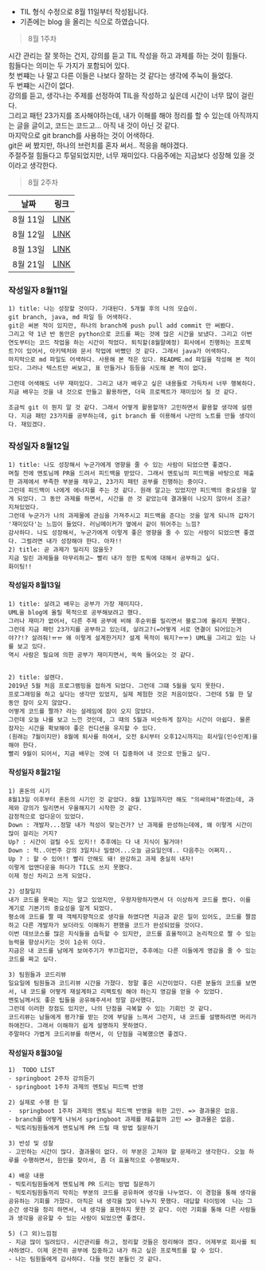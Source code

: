 * TIL 형식 수정으로 8월 11일부터 작성됩니다. 
* 기존에는 blog 을 올리는 식으로 하였습니다. 

> 8월 1주차

시간 관리는 잘 못하는 건지, 강의를 듣고 TIL 작성을 하고 과제를 하는 것이 힘들다. <br>
힘들다는 의미는 두 가지가 포함되어 있다. <br>
첫 번쨰는 나 말고 다른 이들은 나보다 잘하는 것 같다는 생각에 주눅이 들었다. <br>
두 번쨰는 시간이 없다. <br>
강의를 듣고, 생각나는 주제를 선정하여 TIL을 작성하고 싶은데 시간이 너무 많이 걸린다. <br>
그리고 패턴 23가지를 조사해야하는데, 내가 이해를 해야 정리를 할 수 있는데 아직까지는 글을 글이고, 코드는 코드고... 아직 내 것이 아닌 것 같다. <br>
마지막으로 git branch를 사용하는 것이 어색하다. <br>
git은 써 봤지만, 하나의 브런치를 혼자 써서.. 적응을 해야겠다. <br>
주절주절 힘들다고 투덜되었지만, 너무 재미있다. 다음주에는 지금보다 성장해 있을 것이라고 생각한다. <br>


> 8월 2주차

|날짜|링크|
|--|--|
|8월 11일|[LINK](#작성일자-8월11일)|
|8월 12일|[LINK](#작성일자-8월12일)|
|8월 13일|[LINK](#작성일자-8월13일)|
|8월 21일|[LINK](#작성일자-8월21일)|

### 작성일자 8월11일
```
1) title: 나는 성장할 것이다. 기대된다. 5개월 후의 나의 모습이.
git branch, java, md 파일 등 어색하다.
git은 써본 적이 있지만, 하나의 branch에 push pull add commit 만 써봤다.
그리고 약 1년 반 동안은 python으로 코드를 짜는 것에 많은 시간을 보냈다. 그리고 이번 연도부터는 코드 작업을 하는 시간이 적었다. 퇴직할(8월말예정) 회사에서 진행하는 프로젝트?이 있어서, 아키텍처와 문서 작업에 바빴던 것 같다. 그래서 java가 어색하다.
마지막으로 md 파일도 어색하다. 사용해 본 적은 있다. README.md 파일을 작성해 본 적이 있다. 그러나 텍스트만 써보고, 표 만들거나 등등을 시도해 본 적이 없다.

그런데 어색해도 너무 재미있다. 그리고 내가 배우고 싶은 내용들로 가득차서 너무 행복하다. 지금 배우는 것을 내 것으로 만들고 활용하면, 더욱 프로젝트가 재미있어 질 것 같다.

조금씩 git 이 뭔지 알 것 같다. 그래서 어떻게 활용할까? 고민하면서 활용할 생각에 설렌다. 지금 패턴 23가지를 공부하는데, git branch 를 이용해서 나만의 노트를 만들 생각이다. 재밌겠다.
```

### 작성일자 8월12일
```
1) title: 나도 성장해서 누군가에게 영향을 줄 수 있는 사람이 되었으면 좋겠다.
며칠 전에 멘토님께 PR을 드려서 피드백을 받았다. 그래서 멘토님의 피드백을 바탕으로 제출한 과제에서 부족한 부분을 채우고, 23가지 패턴 공부를 진행하는 중이다.
그런데 피드백이 나에게 에너지를 주는 것 같다. 원래 알고는 있었지만 피드백의 중요성을 알게 되었다. 그 동안 과제를 하면서, 시간을 쓴 것 같았는데 결과물이 나오지 않아서 조금? 지쳐있었다. 
그런데 누군가가 나의 과제물에 관심을 가져주시고 피드백을 준다는 것을 알게 되니까 갑자기 '재미있다'는 느낌이 들었다. 러닝메이커가 옆에서 같이 뛰어주는 느낌?
감사하다. 나도 성장해서, 누군가에게 이렇게 좋은 영향을 줄 수 있는 사람이 되었으면 좋겠다. 그럴려면 내가 성장해야 한다. 아자!!
2) title: 곧 과제가 밀리지 않을듯?
지금 밀린 과제들을 마무리하고~ 빨리 내가 정한 토픽에 대해서 공부하고 싶다. 
화이팅!!
```

#### 작성일자 8월13일
```
1) title: 살려고 배우는 공부가 가장 재미지다.
UML을 blog에 올릴 목적으로 공부해보려고 했다. 
그러나 재미가 없어서, 다른 주제 공부에 비해 후순위를 밀리면서 블로그에 올리지 못했다. 
그런데 지금 패턴 23가지를 공부하고 있는데, 살려고?(=어떻게 서로 연결이 되어있는거야??!? 살려줘!ㅠㅠ 왜 이렇게 설계한거지? 설계 목적이 뭐지?ㅠㅠ) UML을 그리고 있는 나를 보고 있다.
역시 사람은 필요에 의한 공부가 재미지면서, 쏙쏙 들어오는 것 같다. 


2) title: 설렌다.
2019년 5월 처음 프로그램밍을 접하게 되었다. 그런데 그떄 5월을 잊지 못한다. 
프로그래밍을 하고 싶다는 생각만 있었지, 실제 체험한 것은 처음이었다. 그런데 5월 한 달 동안 잠이 오지 않았다. 
어떻게 코드를 짤까? 라는 설레임에 잠이 오지 않았다. 
그런데 오늘 나를 보고 느낀 것인데, 그 때의 5월과 비슷하게 잠자는 시간이 아쉽다. 물론 잠자는 시간을 확보해야 좋은 컨디션을 유지할 수 있다. 
(원래는 7월이지만) 8월에 퇴사를 하여서, 오전 8시부터 오후12시까지는 회사일(인수인계)을 해야 한다.
빨리 9월이 되어서, 지금 배우는 것에 더 집중하여 내 것으로 만들고 싶다. 
```

#### 작성일자 8월21일
```
1) 혼돈의 시기
8월13일 이후부터 혼돈의 시기인 것 같았다. 8월 13일까지만 해도 "의쌰의쌰"하였는데, 과제와 강의가 밀리면서 우울해지기 시작한 것 같다. 
감정적으로 업다운이 있었다. 
Down : 개발자...정말 내가 적성이 맞는건가? 난 과제를 완성하는데에, 왜 이렇게 시간이 많이 걸리는 거지? 
Up? : 시간이 걸릴 수도 있지!! 추후에는 다 내 지식이 될거야!
Down : 헉..이번주 강의 3일치나 밀렸어...오늘 금요일인데.. 다음주는 어쩌지..
Up ? : 할 수 있어!! 빨리 안해도 돼! 완강하고 과제 충실히 내자!
이렇게 업앤다운을 하다가 TIL도 쓰지 못했다.
이제 정신 차리고 쓰게 되었다.

2) 성찰일지
내가 코드를 못짜는 지는 알고 있었지만, 우왕자왕하자면서 더 이상하게 코드를 짰다. 이를 계기로 기본기의 중요성을 알게 되었다.
평소에 코드를 짤 때 객체지향적으로 생각을 하였다면 지금과 같은 일이 있어도, 코드를 짤끔하고 다른 개발자가 보더라도 이해하기 편했을 코드가 완성되었을 것이다.
이번 데브코스를 많은 지식들을 습득할 수 있지만, 코드를 효율적이고 논리적으로 짤 수 있는 능력을 향상시키는 것이 1순위 이다.
지금은 내 코드를 남에게 보여주기가 부끄럽지만, 추후에는 다른 이들에게 영감을 줄 수 있는 코드를 짜고 싶다. 

3) 팀원들과 코드리뷰 
일요일에 팀원들과 코드리뷰 시간을 가졌다. 정말 좋은 시간이었다. 다른 분들의 코드를 보면서, 내 코드를 어떻게 재설계하고 리팩토링 해야 하는지 영감을 얻을 수 있었다. 
멘토님께서도 좋은 팁들을 공유해주셔서 정말 감사했다. 
그런데 이러한 장점도 있지만, 나의 단점을 극복할 수 있는 기회인 것 같다.
코드리뷰는 남들에게 평가?를 받는 것에 부담을 느껴서 그런지, 내 코드를 설명하려면 머리가 하애진다. 그래서 이해햐기 쉽게 설명하지 못하였다. 
주말마다 가볍게 코드리뷰를 하면서, 이 단점을 극복했으면 좋겠다. 
```

#### 작성일자 8월30일
```
1)  TODO LIST
- springboot 2주차 강의듣기
- springboot 1주차 과제의 멘토님 피드백 반영

2) 실제로 수행 한 일
-  springboot 1주차 과제의 멘토님 피드백 반영을 위한 고민. => 결과물은 없음.
- branch를 어떻게 나눠서 springboot 과제를 제출할까 고민 => 결과물은 없음.
- 빅토리팀원들에게 멘토님께 PR 드릴 때 방법 질문하기 

3) 반성 및 성찰
- 고민하는 시간이 많다. 결과물이 없다. 이 부분은 고쳐야 할 문제라고 생각한다. 오늘 하루를 수행하면서, 원인을 찾아서, 좀 더 효율적으로 수행해보자.

4) 배운 내용
- 빅토리팀원들에게 멘토님께 PR 드리는 방법 질문하기
- 빅토리팀원들끼리 막히는 부분의 코드를 공유하며 생각을 나누었다. 이 경험을 통해 생각을 공유하는 기회를 가졌다. 아직은 내 생각을 많이 나누지 못했다. 대답할 타이밍에  나는 그 순간 생각을 정리 하면서, 내 생각을 표현하지 못한 것 같다. 이런 기회를 통해 다른 사람들과 생각을 공유할 수 있는 사람이 되었으면 좋겠다. 

5) (그 외)느낌점
- 지금 많이 밀려있다. 시간관리를 하고, 정리할 것들은 정리해야 겠다. 어제부로 회사를 퇴사하였다. 이제 온전히 공부에 집중하고 내가 하고 싶은 프로젝트를 할 수 있다. 
- 나는 팀원들에게 감사하다. 다들 멋진 분들인 것 같다. 
```
